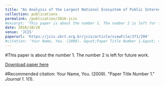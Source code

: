 ```yaml
---
title: "An Analysis of the Largest National Ecosystem of Public Internet eXchange Points: The Case of Brazil"
collection: publications
permalink: /publication/2016-jcis
#excerpt: 'This paper is about the number 1. The number 2 is left for future work.'
date: 2016/10/26
venue: 'JCIS'
paperurl: 'https://jcis.sbrt.org.br/jcis/article/viewFile/371/299'
#citation: 'Your Name, You. (2009). &quot;Paper Title Number 1.&quot; <i>Journal 1</i>. 1(1).'
---
```

#This paper is about the number 1. The number 2 is left for future work.

[Download paper here](https://jcis.sbrt.org.br/jcis/article/viewFile/371/299)

#Recommended citation: Your Name, You. (2009). "Paper Title Number 1." <i>Journal 1</i>. 1(1).

